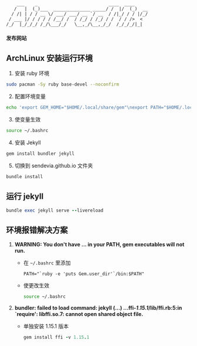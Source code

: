```
    ___    _                           ____  ____
   /   |  (_)___  ______________ _____/ /  |/  (_)  __
  / /| | / / __ \/ ___/ ___/ __ `/ __  / /|_/ / / |/_/
 / ___ |/ / / / / /__/ /  / /_/ / /_/ / /  / / />  <
/_/  |_/_/_/ /_/\___/_/   \__,_/\__,_/_/  /_/_/_/|_|
```

#### 发布网站

## ArchLinux 安装运行环境

1. 安装 ruby 环境

```bash
sudo pacman -Sy ruby base-devel --noconfirm
```

2. 配置环境变量

```bash
echo 'export GEM_HOME="$HOME/.local/share/gem"\nexport PATH="$HOME/.local/share/gem/ruby/3.0.0/bin:$PATH"' >> ~/.bashrc
```

3. 使变量生效

```bash
source ~/.bashrc
```

4. 安装 Jekyll

```ruby
gem install bundler jekyll
```

5. 切换到 sendevia.github.io 文件夹

```ruby
bundle install
```

## 运行 jekyll

```ruby
bundle exec jekyll serve --livereload
```

## 环境报错解决方案

1. **WARNING: You don't have ... in your PATH, gem executables will not run.**

   - 在 `~/.bashrc` 里添加
     ```shell
     PATH="`ruby -e 'puts Gem.user_dir'`/bin:$PATH"
     ```
   - 使更改生效
     ```bash
     source ~/.bashrc
     ```

2. **bundler: failed to load command: jekyll (...)
   ...ffi-_1.15.1_/lib/ffi.rb:5:in `require': libffi.so.7: cannot open shared object file.**
   - 单独安装 1.15.1 版本
     ```ruby
     gem install ffi -v 1.15.1
     ```
